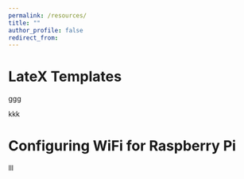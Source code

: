 ```yaml
---
permalink: /resources/
title: "" 
author_profile: false
redirect_from: 
---
```


LateX Templates
====

ggg 

kkk

Configuring WiFi for Raspberry Pi
====

lll 
